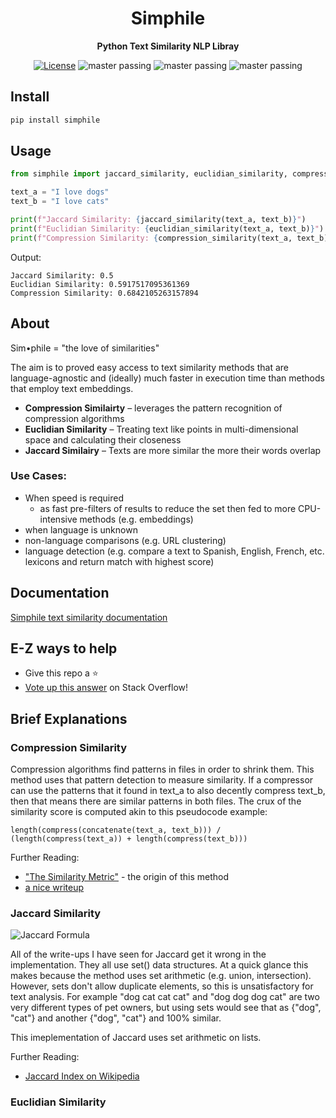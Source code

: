 <div align="center">

# Simphile
**Python Text Similarity NLP Libray**

[![License](https://img.shields.io/github/license/brianrisk/simphile)](https://opensource.org/licenses/MIT)
![master passing](https://github.com/brianrisk/simphile/actions/workflows/tests.yml/badge.svg?branch=master)
![master passing](https://github.com/brianrisk/simphile/actions/workflows/publish_package.yml/badge.svg?branch=master)
![master passing](https://github.com/brianrisk/simphile/actions/workflows/publish_docs.yml/badge.svg?branch=master)

</div>

## Install
```bash
pip install simphile
```

## Usage

```python
from simphile import jaccard_similarity, euclidian_similarity, compression_similarity

text_a = "I love dogs"
text_b = "I love cats"

print(f"Jaccard Similarity: {jaccard_similarity(text_a, text_b)}")
print(f"Euclidian Similarity: {euclidian_similarity(text_a, text_b)}")
print(f"Compression Similarity: {compression_similarity(text_a, text_b)}")
```
Output:
```
Jaccard Similarity: 0.5
Euclidian Similarity: 0.5917517095361369
Compression Similarity: 0.6842105263157894
```

## About
Sim•phile = "the love of similarities"

The aim is to proved easy access to text similarity methods that are language-agnostic and (ideally) much 
faster in execution time than methods that employ text embeddings.

* **Compression Similairty** – leverages the pattern recognition of compression algorithms
* **Euclidian Similarity** – Treating text like points in multi-dimensional space and calculating their closeness
* **Jaccard Similairy** – Texts are more similar the more their words overlap

### Use Cases:
* When speed is required
  * as fast pre-filters of results to reduce the set then fed to more CPU-intensive methods (e.g. embeddings)
* when language is unknown
* non-language comparisons (e.g. URL clustering)
* language detection (e.g. compare a text to Spanish, English, French, etc. lexicons and return match with highest score)

## Documentation
[Simphile text similarity documentation](https://brianrisk.github.io/simphile/index.html)

## E-Z ways to help
* Give this repo a ⭐️
* [Vote up this answer](https://stackoverflow.com/a/73873869/2595659) on Stack Overflow!


## Brief Explanations

### Compression Similarity
Compression algorithms find patterns in files in order to shrink them.
This method uses that pattern detection to measure similarity. If a compressor can use
the patterns that it found in text_a to also decently compress text_b, then that means
there are similar patterns in both files.  The crux of the similarity score is computed
akin to this pseudocode example:

```length(compress(concatenate(text_a, text_b))) / (length(compress(text_a)) + length(compress(text_b)))```

Further Reading:
* ["The Similarity Metric"](https://ieeexplore.ieee.org/abstract/document/1362909) - the origin of this method
* [a nice writeup](https://maxhalford.github.io/blog/text-classification-by-compression/)

### Jaccard Similarity
![Jaccard Formula](https://wikimedia.org/api/rest_v1/media/math/render/svg/eaef5aa86949f49e7dc6b9c8c3dd8b233332c9e7)

All of the write-ups I have seen for Jaccard get it wrong in the implementation.  They all use set() data structures.
At a quick glance this makes because the method uses set arithmetic (e.g. union, intersection).  However, sets don't allow duplicate elements,
so this is unsatisfactory for text analysis.  For example "dog cat cat cat" and "dog dog dog cat" are two very different
types of pet owners, but using sets would see that as {"dog", "cat"} and another {"dog", "cat"} and 100% similar.

This imeplementation of Jaccard uses set arithmetic on lists.

Further Reading:
* [Jaccard Index on Wikipedia](https://en.wikipedia.org/wiki/Jaccard_index)


### Euclidian Similarity




